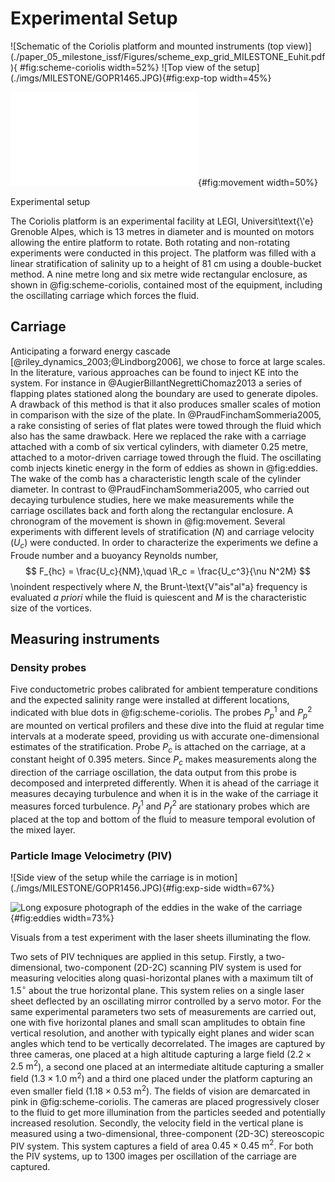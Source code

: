 # Experimental Setup

<div id="fig:scheme">
![Schematic of the Coriolis platform and mounted instruments (top
view)](./paper_05_milestone_issf/Figures/scheme_exp_grid_MILESTONE_Euhit.pdf){
#fig:scheme-coriolis width=52%}
![Top view of the setup](./imgs/MILESTONE/GOPR1465.JPG){#fig:exp-top width=45%}

![Chronogram of the position of the
carriage](./paper_05_milestone_issf/Figures/fig_movement_carriage.pdf){#fig:movement width=50%}

Experimental setup
</div>
The Coriolis platform is an experimental facility at LEGI, Universit\text{\'e}
Grenoble Alpes, which is 13 metres in diameter and is mounted on motors
allowing the entire platform to rotate. Both rotating and non-rotating
experiments were conducted in this project. The platform was filled with a
linear stratification of salinity up to a height of 81 cm using a double-bucket
method. A nine metre long and six metre wide rectangular enclosure, as shown in
@fig:scheme-coriolis, contained most of the equipment, including the
oscillating carriage which forces the fluid.

## Carriage


Anticipating a forward energy cascade [@riley_dynamics_2003;@Lindborg2006], we
chose to force at large scales. In the literature, various approaches can be
found to inject KE into the system. For instance in
@AugierBillantNegrettiChomaz2013 a series of flapping plates stationed along
the boundary are used to generate dipoles. A drawback of this method is that it
also produces smaller scales of motion in comparison with the size of the plate. In
@PraudFinchamSommeria2005, a rake consisting of series of flat plates were
towed through the fluid which also has the same drawback. Here we replaced the
rake with a carriage attached with a comb of six vertical cylinders, with
diameter 0.25 metre, attached to a motor-driven carriage towed through the
fluid. The oscillating comb injects kinetic energy in the form of eddies as
shown in @fig:eddies.  The wake of the comb has a characteristic
length scale of the cylinder diameter.
In contrast to @PraudFinchamSommeria2005, who carried out decaying
turbulence studies, here we make measurements while the carriage oscillates
back and forth along the rectangular enclosure. A chronogram of the movement is
shown in @fig:movement.
Several experiments with different levels of stratification ($N$) and
carriage velocity ($U_c$) were conducted. In order to characterize the
experiments we define a Froude number and a buoyancy Reynolds number,
$$
F_{hc} = \frac{U_c}{NM},\quad \R_c = \frac{U_c^3}{\nu N^2M}
$$
\noindent respectively where $N$, the Brunt-\text{V\"ais\"al\"a} frequency is evaluated
*a priori* while the fluid is quiescent and $M$ is the characteristic size of the
vortices.

## Measuring instruments

### Density probes

Five conductometric probes calibrated for ambient temperature conditions and
the expected salinity range were installed at different locations, indicated with
blue dots in @fig:scheme-coriolis. The probes $P_p^1$ and $P_p^2$ are mounted
on vertical profilers and these dive into the fluid at regular time intervals at a
moderate speed, providing us with accurate one-dimensional estimates of the
stratification. Probe $P_c$ is attached on the carriage, at a constant height
of 0.395 meters. Since $P_c$ makes measurements along the direction of the
carriage oscillation, the data output from this probe is decomposed and
interpreted differently. When it
is ahead of the carriage it measures decaying turbulence and when it is in
the wake of the carriage it measures forced turbulence. $P_f^1$ and $P_f^2$ are
stationary probes which are placed at the top and bottom of the fluid to
measure temporal evolution of the mixed layer.

### Particle Image Velocimetry (PIV)

<div id="fig:eddies">
![Side view of the setup while the carriage is in
motion](./imgs/MILESTONE/GOPR1456.JPG){#fig:exp-side width=67%}

![Long exposure photograph of the eddies in the wake of the
carriage](./imgs/MILESTONE/DSC_0203.JPG){#fig:eddies width=73%}

Visuals from a test experiment with the laser sheets illuminating the flow.
</div>

Two sets of PIV techniques are applied in this setup. Firstly, a
two-dimensional, two-component (2D-2C) scanning PIV system is used for
measuring velocities along quasi-horizontal planes with a maximum tilt of
1.5$^\circ$ about the true horizontal plane. This system relies on a single
laser sheet deflected by an oscillating mirror controlled by a servo motor. For
the same experimental parameters two sets of measurements are carried out, one with
five horizontal planes and small scan amplitudes to obtain fine vertical
resolution, and another with typically eight planes and wider scan angles which
tend to be vertically decorrelated. The images are captured by three cameras,
one placed at a high altitude capturing a large field ($2.2 \times 2.5 \text{ m}^2$),
a second one placed at an intermediate altitude capturing a smaller field ($1.3
\times 1.0 \text{ m}^2$) and a third one placed under the platform capturing an even smaller
field ($1.18 \times 0.53 \text{ m}^2$). The fields of vision are demarcated in pink in
@fig:scheme-coriolis.  The cameras are placed progressively closer to the fluid
to get more illumination from the particles seeded and potentially increased
resolution.
Secondly, the velocity field in the vertical plane is measured using a
two-dimensional, three-component
(2D-3C) stereoscopic PIV system. This system captures a field of area $0.45
\times 0.45 \text{ m}^2$.
For both the PIV systems, up to 1300 images per oscillation of the carriage are
captured.


